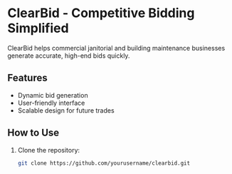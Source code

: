 # ClearBid - Competitive Bidding Simplified

ClearBid helps commercial janitorial and building maintenance businesses generate accurate, high-end bids quickly.  

## Features
- Dynamic bid generation
- User-friendly interface
- Scalable design for future trades

## How to Use
1. Clone the repository:
   ```bash
   git clone https://github.com/yourusername/clearbid.git
